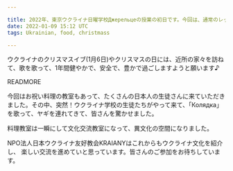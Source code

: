 ```yaml
---

title: 2022年、東京ウクライナ日曜学校Джерельцеの授業の初日です。今回は、通常のレッスンに加えてクリスマスの伝統行事が行われました。
date: 2022-01-09 15:12 UTC
tags: Ukrainian, food, christmass

---
```


ウクライナのクリスマスイブ(1月6日)やクリスマスの日には、近所の家々を訪ね
て、歌を歌って、1年間健やかで、安全で、豊かで過ごしますようと願います♪

READMORE

今回はお祝い料理の教室もあって、たくさんの日本人の生徒さんに来ていただき
ました。その中、突然！ウクライナ学校の生徒たちがやって来て、「Колядка」
を歌って、ヤギを連れてきて、皆さんを驚かせました。


料理教室は一瞬にして文化交流教室になって、異文化の空間になりました。

NPO法人日本ウクライナ友好教会KRAIANYはこれからもウクライナ文化を紹介し、
楽しい交流を進めていと思っています。皆さんのご参加をお待ちしています。
